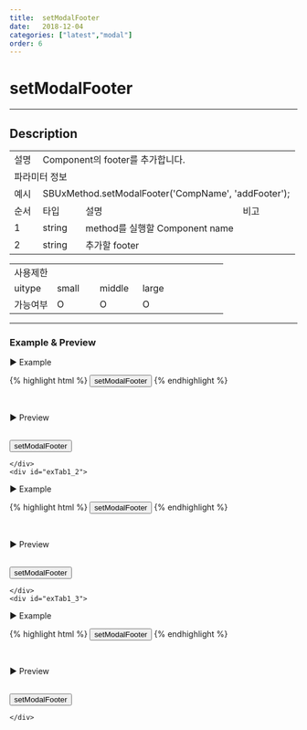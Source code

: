 ```yaml
---
title:  setModalFooter
date:   2018-12-04
categories: ["latest","modal"]
order: 6
---
```


setModalFooter
===

---

## Description

<table style="width:100%">
    <colgroup>
        <col width="10%"/>
        <col width="15%"/>
        <col width="55%"/>
        <col width="20%"/>
    </colgroup>
    <tr>
        <td class="tdTitle tdBg">설명</td>
        <td colspan="3">Component의 footer를 추가합니다.</td>
    </tr>
    <tr>
        <td class="tdTitle tdCenter tdBg" colspan="4">파라미터 정보</td>
    </tr>
    <tr>
        <td class="tdTitle tdCenter tdBg">예시</td>
        <td colspan="3">SBUxMethod.setModalFooter('CompName', 'addFooter');</td>
    </tr>
    <tr>
        <td class="tdTitle tdCenter tdBg">순서</td>
        <td class="tdTitle tdCenter tdBg">타입</td>
        <td class="tdTitle tdCenter tdBg">설명</td>
        <td class="tdTitle tdCenter tdBg">비고</td>
    </tr>
    <tr>
        <td class="tdCenter">1</td>
        <td class="tdCenter">string</td>
        <td>method를 실행할 Component name</td>
        <td></td>
    </tr>
    <tr>
        <td class="tdCenter">2</td>
        <td class="tdCenter">string</td>
        <td>추가할 footer</td>
        <td></td>
    </tr>
</table>
<table style="width:100%">
    <colgroup>
        <col width="20%"/>
        <col width="20%"/>
        <col width="20%"/>
        <col width="20%"/>
        <col width="20%"/>
    </colgroup>
    <tr>
        <td class="tdTitle tdBg tdCenter" colspan="5">사용제한</td>
    </tr>
    <tr>
        <td class="tdTitle tdBg">uitype</td>
        <td class="tdCenter">small</td>
        <td class="tdCenter">middle</td>
        <td class="tdCenter">large</td>
        <td></td>
    </tr>
    <tr>
        <td class="tdTitle tdBg">가능여부</td>
        <td class="tdBlue tdCenter">O</td>
        <td class="tdBlue tdCenter">O</td>
        <td class="tdBlue tdCenter">O</td>
        <td></td>
    </tr>
</table>

---
### Example & Preview

<sbux-tabs id="exTab1" name="exTab1" uitype="normal" title-target-id-array="exTab1_1^exTab1_2^exTab1_3" title-text-array="small^middle^large">
</sbux-tabs>
<div class="tab-content">
    <div id="exTab1_1">

▶ Example

{% highlight html %}
<input type="button" value="setModalFooter" onclick="SBUxMethod.setModalFooter('sbTagNm1', '추가할 Modal Footer');">
<sbux-button id="idxBtn_modal" name="btn_modal" uitype="modal" text="모달 호출버튼" target-id="sbIdx1"></sbux-button>
<sbux-modal id="sbIdx1" name="sbTagNm1" uitype="small" header-title="Modal 타이틀"></sbux-modal>
{% endhighlight %}

<br>

▶ Preview

<br>
<input type="button" value="setModalFooter" onclick="SBUxMethod.setModalFooter('sbTagNm1', '추가할 Modal Footer');">
<sbux-button id="idxBtn_modal" name="btn_modal" uitype="modal" text="모달 호출버튼" target-id="sbIdx1"></sbux-button>
<sbux-modal id="sbIdx1" name="sbTagNm1" uitype="small" header-title="Modal 타이틀"></sbux-modal>

    </div>
    <div id="exTab1_2">

▶ Example

{% highlight html %}
<input type="button" value="setModalFooter" onclick="SBUxMethod.setModalFooter('sbTagNm2', '추가할 Modal Footer');">
<sbux-button id="idxBtn_modal2" name="btn_modal2" uitype="modal" text="모달 호출버튼" target-id="sbIdx2"></sbux-button>
<sbux-modal id="sbIdx2" name="sbTagNm2" uitype="middle" header-title="Modal 타이틀"></sbux-modal>
{% endhighlight %}

<br>

▶ Preview

<br>
<input type="button" value="setModalFooter" onclick="SBUxMethod.setModalFooter('sbTagNm2', '추가할 Modal Footer');">
<sbux-button id="idxBtn_moda2l" name="btn_modal2" uitype="modal" text="모달 호출버튼" target-id="sbIdx2"></sbux-button>
<sbux-modal id="sbIdx2" name="sbTagNm2" uitype="middle" header-title="Modal 타이틀"></sbux-modal>

    </div>
    <div id="exTab1_3">

▶ Example

{% highlight html %}
<input type="button" value="setModalFooter" onclick="SBUxMethod.setModalFooter('sbTagNm3', '추가할 Modal Footer');">
<sbux-button id="idxBtn_modal3" name="btn_modal3" uitype="modal" text="모달 호출버튼" target-id="sbIdx3"></sbux-button>
<sbux-modal id="sbIdx3" name="sbTagNm3" uitype="large" header-title="Modal 타이틀"></sbux-modal>
{% endhighlight %}

<br>

▶ Preview

<br>
<input type="button" value="setModalFooter" onclick="SBUxMethod.setModalFooter('sbTagNm3', '추가할 Modal Footer');">
<sbux-button id="idxBtn_modal3" name="btn_modal3" uitype="modal" text="모달 호출버튼" target-id="sbIdx3"></sbux-button>
<sbux-modal id="sbIdx3" name="sbTagNm3" uitype="large" header-title="Modal 타이틀"></sbux-modal>

    </div>
</div>